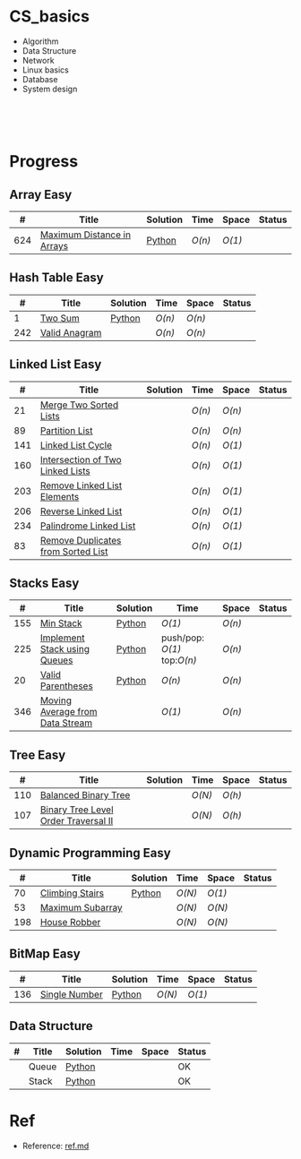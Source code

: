 # CS_basics

- Algorithm 
- Data Structure
- Network
- Linux basics 
- Database 
- System design 


<br><br><br>

# Progress 

## Array Easy
|  #  | Title | Solution | Time | Space | Status|
| --- | ----- | -------- | ---- | ----- | ---- |
|624| [Maximum Distance in Arrays](https://leetcode.com/problems/maximum-distance-in-arrays/description/) | [Python](https://github.com/yennanliu/CS_basics/blob/master/leetcode_python/Array/maximum-distance-in-arrays.py) | _O(n)_| _O(1)_ ||

## Hash Table Easy
|  #  | Title | Solution | Time | Space | Status|
| --- | ----- | -------- | ---- | ----- | ---- |
|1| [Two Sum](https://leetcode.com/problems/two-sum/) | [Python](https://github.com/yennanliu/CS_basics/blob/master/leetcode_python/Hash_table/two-sum.py) | _O(n)_| _O(n)_ ||
|242| [Valid Anagram](https://leetcode.com/problems/valid-anagram/description/) | | _O(n)_| _O(n)_ ||

## Linked List Easy
|  #  | Title | Solution | Time | Space | Status|
| --- | ----- | -------- | ---- | ----- | ---- |
|21|[Merge Two Sorted Lists](https://leetcode.com/problems/merge-two-sorted-lists) |  | _O(n)_| _O(n)_ ||
|89|[Partition List](https://leetcode.com/problems/partition-list/) | | _O(n)_ | _O(n)_ ||
|141|[Linked List Cycle](https://leetcode.com/problems/linked-list-cycle/#/description) | | _O(n)_ | _O(1)_ ||
|160|[Intersection of Two Linked Lists](https://leetcode.com/problems/intersection-of-two-linked-lists) |  | _O(n)_| _O(1)_  ||
|203|[Remove Linked List Elements](https://leetcode.com/problems/remove-linked-list-elements/#/description) |  | _O(n)_| _O(1)_  ||
|206|[Reverse Linked List](https://leetcode.com/problems/reverse-linked-list/#/description) |  | _O(n)_| _O(1)_  |||
|234|[Palindrome Linked List](https://leetcode.com/problems/palindrome-linked-list/) | | _O(n)_| _O(1)_  ||
|83|[Remove Duplicates from Sorted List](https://leetcode.com/problems/remove-duplicates-from-sorted-list/#/description)| | _O(n)_| _O(1)_  ||

## Stacks Easy
|  #  | Title | Solution | Time | Space | Status|
| --- | ----- | -------- | ---- | ----- | ---- |
|155|[Min Stack](https://leetcode.com/problems/min-stack/#/description)| [Python](https://github.com/yennanliu/CS_basics/blob/master/leetcode_python/Stack/min-stack.py) | _O(1)_| _O(n)_|
|225|[Implement Stack using Queues](https://leetcode.com/problems/implement-stack-using-queues/#/description)| [Python](https://github.com/yennanliu/CS_basics/blob/master/leetcode_python/Stack/implement-queue-using-stacks.py) | push/pop: _O(1)_ top:_O(n)_ | _O(n)_|
|20|[Valid Parentheses](https://leetcode.com/problems/valid-parentheses/#/description)| [Python](https://github.com/yennanliu/CS_basics/blob/master/leetcode_python/Stack/valid-parentheses.py) | _O(n)_| _O(n)_|
|346|[Moving Average from Data Stream](https://leetcode.com/problems/moving-average-from-data-stream/#/description)|| _O(1)_| _O(n)_|

## Tree Easy
|  #  | Title | Solution | Time | Space | Status|
| --- | ----- | -------- | ---- | ----- | ---- |
|110|[Balanced Binary Tree](https://leetcode.com/problems/balanced-binary-tree/#/description)| | _O(N)_| _O(h)_  |
|107|[Binary Tree Level Order Traversal II](https://leetcode.com/problems/binary-tree-level-order-traversal-ii/)| | _O(N)_| _O(h)_  |

## Dynamic Programming Easy
|  #  | Title | Solution | Time | Space | Status|
| --- | ----- | -------- | ---- | ----- | ---- |
|70|[Climbing Stairs](https://leetcode.com/problems/climbing-stairs/#/solutions)| [Python ](https://github.com/yennanliu/CS_basics/blob/master/leetcode_python/Dynamic_Programming/climbing-stairs.py) | _O(N)_| _O(1)_  | | |
|53|[Maximum Subarray](https://leetcode.com/problems/maximum-subarray/#/description)| | _O(N)_| _O(N)_  | ||
|198|[House Robber](https://leetcode.com/problems/house-robber/#/description)| | _O(N)_| _O(N)_  | ||

## BitMap Easy
|  #  | Title | Solution | Time | Space | Status|
| --- | ----- | -------- | ---- | ----- | ---- |
|136|[Single Number](https://leetcode.com/problems/single-number/description/)| [Python ](https://github.com/yennanliu/CS_basics/blob/master/leetcode_python/Bit_Manipulation/single-number.py) | _O(N)_| _O(1)_  | |


## Data Structure 
|  #  | Title | Solution | Time | Space | Status|
| --- | ----- | -------- | ---- | ----- | ---- |
||Queue| [Python ](https://github.com/yennanliu/CS_basics/blob/master/data_structure/python/queue2.py) | | | OK|
||Stack| [Python ](https://github.com/yennanliu/CS_basics/blob/master/data_structure/python/stack.py) | | | OK|


# Ref

* Reference: [ref.md](https://github.com/yennanliu/CS_basics/blob/master/ref.md)






